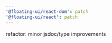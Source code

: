 ```yaml
---
'@floating-ui/react-dom': patch
'@floating-ui/react': patch
---
```


refactor: minor jsdoc/type improvements
